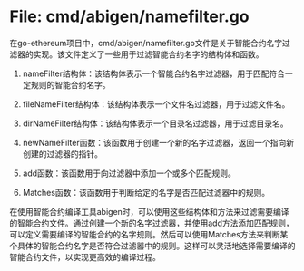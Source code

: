 # File: cmd/abigen/namefilter.go

在go-ethereum项目中，cmd/abigen/namefilter.go文件是关于智能合约名字过滤器的实现。该文件定义了一些用于过滤智能合约名字的结构体和函数。

1. nameFilter结构体：该结构体表示一个智能合约名字过滤器，用于匹配符合一定规则的智能合约名字。

2. fileNameFilter结构体：该结构体表示一个文件名过滤器，用于过滤文件名。

3. dirNameFilter结构体：该结构体表示一个目录名过滤器，用于过滤目录名。

4. newNameFilter函数：该函数用于创建一个新的名字过滤器，返回一个指向新创建的过滤器的指针。

5. add函数：该函数用于向过滤器中添加一个或多个匹配规则。

6. Matches函数：该函数用于判断给定的名字是否匹配过滤器中的规则。

在使用智能合约编译工具abigen时，可以使用这些结构体和方法来过滤需要编译的智能合约文件。通过创建一个新的名字过滤器，并使用add方法添加匹配规则，可以定义需要编译的智能合约的名字规则。然后可以使用Matches方法来判断某个具体的智能合约名字是否符合过滤器中的规则。这样可以灵活地选择需要编译的智能合约文件，以实现更高效的编译过程。

